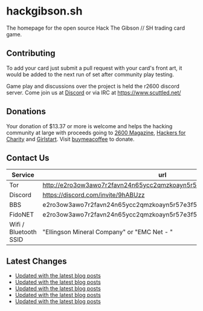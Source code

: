 # hackgibson.sh
The homepage for the open source Hack The Gibson // SH trading card game.


## Contributing

To add your card just submit a pull request with your card's front art, it would be added to the next run of set after community play testing.

Game play and discussions over the project is held the r2600 discord server. Come join us at [Discord](https://discord.com/invite/9hABUzz) or via IRC at https://www.scuttled.net/


## Donations

Your donation of $13.37 or more is welcome and helps the hacking community at large with proceeds going to [2600 Magazine](https://2600.com/), [Hackers for Charity](https://hackersforcharity.org) and [Girlstart](https://girlstart.org).  Visit [buymeacoffee](https://www.buymeacoffee.com/hackgibson.sh) to donate.


## Contact Us

Service | url
-|-
Tor | http://e2ro3ow3awo7r2favn24n65ycc2qmzkoayn5r57e3f56nvjwdcgg32ad.onion
Discord | https://discord.com/invite/9hABUzz
BBS | e2ro3ow3awo7r2favn24n65ycc2qmzkoayn5r57e3f56nvjwdcgg32ad.onion:23
FidoNET | e2ro3ow3awo7r2favn24n65ycc2qmzkoayn5r57e3f56nvjwdcgg32ad.onion:24554
Wifi / Bluetooth SSID | "Ellingson Mineral Company" or "EMC Net - <fidonet address>"

## Latest Changes
<!-- BLOG-POST-LIST:START -->
- [Updated with the latest blog posts](https://github.com/DFW2600/hackgibson.sh/commit/1b4db19166a672410bf3c40540a5de6855228f13)
- [Updated with the latest blog posts](https://github.com/DFW2600/hackgibson.sh/commit/b90ac356150a10cbd5e0e879b4eecbd2456d8688)
- [Updated with the latest blog posts](https://github.com/DFW2600/hackgibson.sh/commit/514bc0c976e406e6e65ed464b851a25012ae7d33)
- [Updated with the latest blog posts](https://github.com/DFW2600/hackgibson.sh/commit/0f0eff8e5c2d94c77a29c54b824f1f4dadfe0d63)
- [Updated with the latest blog posts](https://github.com/DFW2600/hackgibson.sh/commit/487569ba55acd1f6765f2b733f69772987c7267b)
<!-- BLOG-POST-LIST:END -->
